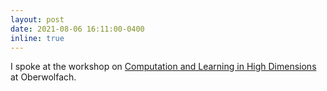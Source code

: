 ```yaml
---
layout: post
date: 2021-08-06 16:11:00-0400
inline: true
---
```


I spoke at the workshop on <a href="https://owpdb.mfo.de/detail?photo_id=24447">Computation and Learning in High Dimensions</a> at Oberwolfach.